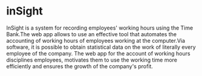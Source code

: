 # inSight
InSight is a system for recording employees' working hours using the Time Bank.The web app allows to use an effective tool that automates the accounting of working hours of employees working at the computer.Via software, it is possible to obtain statistical data on the work of literally every employee of the company. The web app for the account of working hours disciplines employees, motivates them to use the working time more efficiently and ensures the growth of the company's profit.
